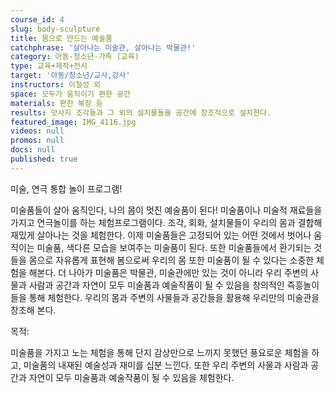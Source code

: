 ```yaml
---
course_id: 4
slug: body-sculpture
title: 몸으로 만드는 예술품
catchphrase: '살아나는 미술관, 살아나는 박물관!'
category: 아동-청소년-가족 (교육)
type: 교육+제작+전시
target: '아동/청소년/교사,강사'
instructors: 이철성 외
space: 모두가 움직이기 편한 공간
materials: 편한 복장 등
results: 맛사지 조각들과 그 외의 설치물들을 공간에 창조적으로 설치한다.
featured_image: IMG_4116.jpg
videos: null
promos: null
docs: null
published: true
---
```



미술, 연극 통합 놀이 프로그램!

미술품들이 살아 움직인다, 나의 몸이 멋진 예술품이 된다!
미술품이나 미술적 재료들을 가지고 연극놀이를 하는 체험프로그램이다. 조각, 회화, 설치물들이 우리의 몸과 결합해 재밌게 살아나는 것을 체험한다. 이제 미술품들은 고정되어 있는 어떤 것에서 벗어나 움직이는 미술품, 색다른 모습을 보여주는 미술품이 된다. 또한 미술품들에서 환기되는 것들을 몸으로 자유롭게 표현해 봄으로써 우리의 몸 또한 미술품이 될 수 있다는 소중한 체험을 해본다. 더 나아가 미술품은 박물관, 미술관에만 있는 것이 아니라 우리 주변의 사물과 사람과 공간과 자연이 모두 미술품과 예술작품이 될 수 있음을 창의적인 즉흥놀이들을 통해 체험한다. 우리의 몸과 주변의 사물들과 공간들을 활용해 우리만의 미술관을 창조해 본다.

목적: 

미술품을 가지고 노는 체험을 통해 단지 감상만으로 느끼지 못했던 풍요로운 체험을 하고, 미술품의 내재된 예술성과 재미를 십분 느낀다. 또한 우리 주변의 사물과 사람과 공간과 자연이 모두 미술품과 예술작품이 될 수 있음을 체험한다.
